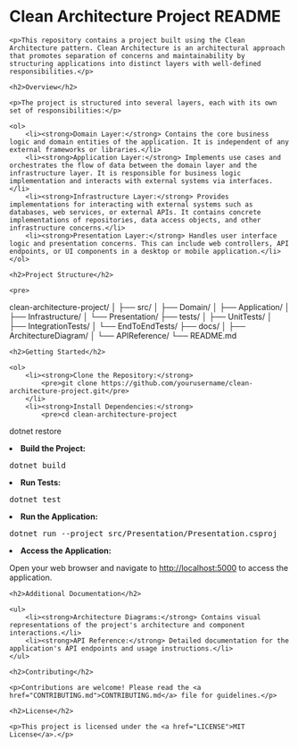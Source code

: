 <!DOCTYPE html>
<html lang="en">
<head>
    <meta charset="UTF-8">
    <meta name="viewport" content="width=device-width, initial-scale=1.0">
    <title>Clean Architecture Project README</title>
</head>
<body>
    <h1>Clean Architecture Project README</h1>

    <p>This repository contains a project built using the Clean Architecture pattern. Clean Architecture is an architectural approach that promotes separation of concerns and maintainability by structuring applications into distinct layers with well-defined responsibilities.</p>

    <h2>Overview</h2>

    <p>The project is structured into several layers, each with its own set of responsibilities:</p>

    <ol>
        <li><strong>Domain Layer:</strong> Contains the core business logic and domain entities of the application. It is independent of any external frameworks or libraries.</li>
        <li><strong>Application Layer:</strong> Implements use cases and orchestrates the flow of data between the domain layer and the infrastructure layer. It is responsible for business logic implementation and interacts with external systems via interfaces.</li>
        <li><strong>Infrastructure Layer:</strong> Provides implementations for interacting with external systems such as databases, web services, or external APIs. It contains concrete implementations of repositories, data access objects, and other infrastructure concerns.</li>
        <li><strong>Presentation Layer:</strong> Handles user interface logic and presentation concerns. This can include web controllers, API endpoints, or UI components in a desktop or mobile application.</li>
    </ol>

    <h2>Project Structure</h2>

    <pre>
clean-architecture-project/
│
├── src/
│   ├── Domain/
│   ├── Application/
│   ├── Infrastructure/
│   └── Presentation/
├── tests/
│   ├── UnitTests/
│   ├── IntegrationTests/
│   └── EndToEndTests/
├── docs/
│   ├── ArchitectureDiagram/
│   └── APIReference/
└── README.md
    </pre>

    <h2>Getting Started</h2>

    <ol>
        <li><strong>Clone the Repository:</strong> 
            <pre>git clone https://github.com/yourusername/clean-architecture-project.git</pre>
        </li>
        <li><strong>Install Dependencies:</strong> 
            <pre>cd clean-architecture-project
dotnet restore</pre>
        </li>
        <li><strong>Build the Project:</strong> 
            <pre>dotnet build</pre>
        </li>
        <li><strong>Run Tests:</strong> 
            <pre>dotnet test</pre>
        </li>
        <li><strong>Run the Application:</strong> 
            <pre>dotnet run --project src/Presentation/Presentation.csproj</pre>
        </li>
        <li><strong>Access the Application:</strong> 
            <p>Open your web browser and navigate to <a href="http://localhost:5000">http://localhost:5000</a> to access the application.</p>
        </li>
    </ol>

    <h2>Additional Documentation</h2>

    <ul>
        <li><strong>Architecture Diagrams:</strong> Contains visual representations of the project's architecture and component interactions.</li>
        <li><strong>API Reference:</strong> Detailed documentation for the application's API endpoints and usage instructions.</li>
    </ul>

    <h2>Contributing</h2>

    <p>Contributions are welcome! Please read the <a href="CONTRIBUTING.md">CONTRIBUTING.md</a> file for guidelines.</p>

    <h2>License</h2>

    <p>This project is licensed under the <a href="LICENSE">MIT License</a>.</p>
</body>
</html>
